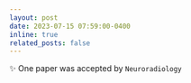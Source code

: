 ```yaml
---
layout: post
date: 2023-07-15 07:59:00-0400 
inline: true
related_posts: false
---
```


 :sparkles: One paper was accepted by `Neuroradiology`
